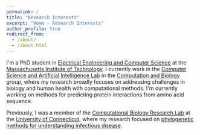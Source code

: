 ```yaml
---
permalink: /
title: "Research Interests"
excerpt: "Home - Research Interests"
author_profile: true
redirect_from: 
  - /about/
  - /about.html
---
```


I'm a PhD student in [Electrical Engineering and Computer Science](https://www.eecs.mit.edu/) at the [Massachusetts Institute of Technology](http://web.mit.edu/). I currently work in the [Computer Science and Artificial Intelligence Lab](https://www.csail.mit.edu/) in the [Computation and Biology](http://people.csail.mit.edu/bab/) group, where my research broadly focuses on addressing challenges in biology and human health with computational methods. I'm currently working on methods for predicting protein interactions from amino acid sequence.

Previously, I was a member of the [Computational Biology Research Lab](https://compbio.engr.uconn.edu/) at the [University of Connecticut](https://uconn.edu/), where my research focused on [phylogenetic methods for understanding infectious disease](https://compbio.engr.uconn.edu/software/treefix-tp/).
